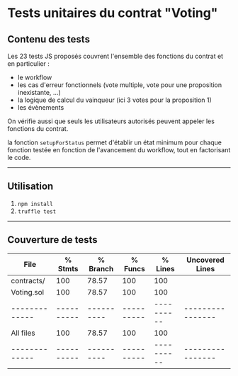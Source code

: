 # Tests unitaires du contrat "Voting"

## Contenu des tests

Les 23 tests JS proposés couvrent l'ensemble des fonctions du contrat et en particulier :
 - le workflow
 - les cas d'erreur fonctionnels (vote multiple, vote pour une proposition inexistante, ...)
 - la logique de calcul du vainqueur (ici 3 votes pour la proposition 1)
 - les évènements

On vérifie aussi que seuls les utilisateurs autorisés peuvent appeler les fonctions du contrat.

la fonction `setupForStatus` permet d'établir un état minimum pour chaque fonction testée en fonction de l'avancement du workflow, tout en factorisant le code. 

___________________________________________________________________________________________________________________________________________
## Utilisation

1. `npm install`
2. `truffle test`

___________________________________________________________________________________________________________________________________________
## Couverture de tests


File         |  % Stmts | % Branch |  % Funcs |  % Lines |Uncovered Lines |
-------------|----------|----------|----------|----------|----------------|
 contracts/  |      100 |    78.57 |      100 |      100 |                |
  Voting.sol |      100 |    78.57 |      100 |      100 |                |
-------------|----------|----------|----------|----------|----------------|
All files    |      100 |    78.57 |      100 |      100 |                |
-------------|----------|----------|----------|----------|----------------|
